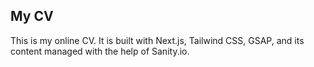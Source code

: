 ## My CV
This is my online CV. It is built with Next.js, Tailwind CSS, GSAP, and its content managed with the help of Sanity.io.

